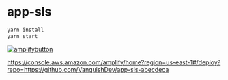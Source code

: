# app-sls

```sh
yarn install
yarn start
```

[![amplifybutton](https://oneclick.amplifyapp.com/button.svg)](https://console.aws.amazon.com/amplify/home?region=us-east-1#/deploy?repo=https://github.com/VanquishDev/app-sls)


https://console.aws.amazon.com/amplify/home?region=us-east-1#/deploy?repo=https://github.com/VanquishDev/app-sls-abecdeca
